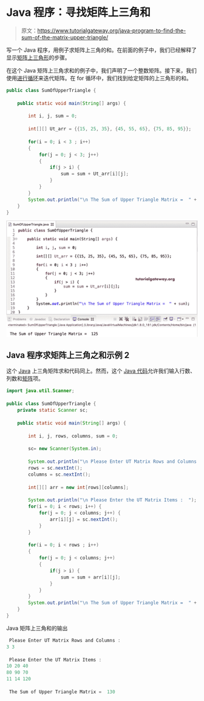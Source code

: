 # Java 程序：寻找矩阵上三角和

> 原文：<https://www.tutorialgateway.org/java-program-to-find-the-sum-of-the-matrix-upper-triangle/>

写一个 Java 程序，用例子求矩阵上三角的和。在前面的例子中，我们已经解释了显示[矩阵上三角形](https://www.tutorialgateway.org/java-program-to-display-matrix-upper-triangle/)的步骤。

在这个 Java 矩阵上三角求和的例子中，我们声明了一个整数矩阵。接下来，我们使用[进行循环](https://www.tutorialgateway.org/java-for-loop/)来迭代矩阵。在 for 循环中，我们找到给定矩阵的上三角形的和。

```java
public class SumOfUpperTriangle {

	public static void main(String[] args) {

		int i, j, sum = 0;

		int[][] Ut_arr = {{15, 25, 35}, {45, 55, 65}, {75, 85, 95}};

		for(i = 0; i < 3 ; i++)
		{
			for(j = 0; j < 3; j++)
			{
				if(j > i) {
					sum = sum + Ut_arr[i][j];
				}
			}
		}
		System.out.println("\n The Sum of Upper Triangle Matrix =  " + sum);
	}
}
```

![Java Program to find the Sum of the Matrix Upper Triangle 1](img/39578244b8debd682a9fe259f60c226b.png)

## Java 程序求矩阵上三角之和示例 2

这个 [Java](https://www.tutorialgateway.org/java-tutorial/) 上三角矩阵求和代码同上。然而，这个 [Java 代码](https://www.tutorialgateway.org/learn-java-programs/)允许我们输入行数、列数和[矩阵](https://www.tutorialgateway.org/two-dimensional-array-in-java/)项。

```java
import java.util.Scanner;

public class SumOfUpperTriangle {
	private static Scanner sc;

	public static void main(String[] args) {

		int i, j, rows, columns, sum = 0;

		sc= new Scanner(System.in);

		System.out.println("\n Please Enter UT Matrix Rows and Columns :  ");
		rows = sc.nextInt();
		columns = sc.nextInt();

		int[][] arr = new int[rows][columns];

		System.out.println("\n Please Enter the UT Matrix Items :  ");
		for(i = 0; i < rows; i++) {
			for(j = 0; j < columns; j++) {
				arr[i][j] = sc.nextInt();
			}		
		}

		for(i = 0; i < rows ; i++)
		{
			for(j = 0; j < columns; j++)
			{
				if(j > i) {
					sum = sum + arr[i][j];
				}
			}
		}
		System.out.println("\n The Sum of Upper Triangle Matrix =  " + sum);
	}
}
```

Java 矩阵上三角和的输出

```java
 Please Enter UT Matrix Rows and Columns :  
3 3

 Please Enter the UT Matrix Items :  
10 20 40
80 90 70
11 14 120

 The Sum of Upper Triangle Matrix =  130
```